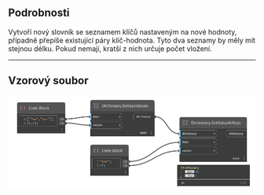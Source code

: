 ## Podrobnosti
Vytvoří nový slovník se seznamem klíčů nastaveným na nové hodnoty, případně přepíše existující páry klíč-hodnota. Tyto dva seznamy by měly mít stejnou délku. Pokud nemají, kratší z nich určuje počet vložení.
___
## Vzorový soubor

![SetValueAtKeys](./DesignScript.Builtin.Dictionary.SetValueAtKeys_img.jpg)

